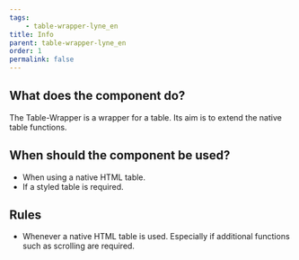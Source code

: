 ```yaml
---
tags: 
    - table-wrapper-lyne_en
title: Info
parent: table-wrapper-lyne_en
order: 1
permalink: false
---
```


## What does the component do?
The Table-Wrapper is a wrapper for a table. Its aim is to extend the native table functions.

## When should the component be used?
* When using a native HTML table.
* If a styled table is required.

## Rules
* Whenever a native HTML table is used. Especially if additional functions such as scrolling are required.